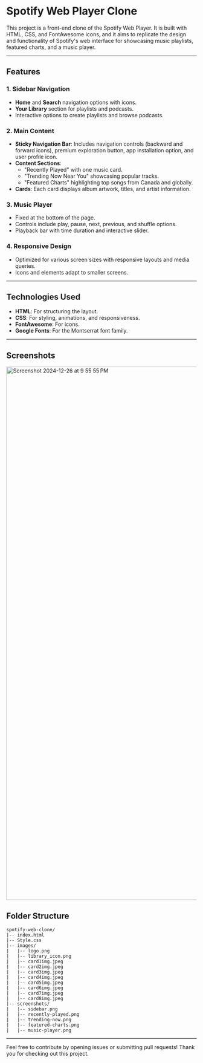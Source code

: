 # Spotify Web Player Clone

This project is a front-end clone of the Spotify Web Player. It is built with HTML, CSS, and FontAwesome icons, and it aims to replicate the design and functionality of Spotify's web interface for showcasing music playlists, featured charts, and a music player.

---

## Features

### 1. Sidebar Navigation
- **Home** and **Search** navigation options with icons.
- **Your Library** section for playlists and podcasts.
- Interactive options to create playlists and browse podcasts.

### 2. Main Content
- **Sticky Navigation Bar**: Includes navigation controls (backward and forward icons), premium exploration button, app installation option, and user profile icon.
- **Content Sections**:
  - "Recently Played" with one music card.
  - "Trending Now Near You" showcasing popular tracks.
  - "Featured Charts" highlighting top songs from Canada and globally.
- **Cards**: Each card displays album artwork, titles, and artist information.

### 3. Music Player
- Fixed at the bottom of the page.
- Controls include play, pause, next, previous, and shuffle options.
- Playback bar with time duration and interactive slider.

### 4. Responsive Design
- Optimized for various screen sizes with responsive layouts and media queries.
- Icons and elements adapt to smaller screens.

---

## Technologies Used

- **HTML**: For structuring the layout.
- **CSS**: For styling, animations, and responsiveness.
- **FontAwesome**: For icons.
- **Google Fonts**: For the Montserrat font family.

---

## Screenshots
<img width="1411" alt="Screenshot 2024-12-26 at 9 55 55 PM" src="https://github.com/user-attachments/assets/f0f9c73b-bd46-47a1-ba76-5a68f20a7053" />


## Folder Structure
```
spotify-web-clone/
|-- index.html
|-- Style.css
|-- images/
|   |-- logo.png
|   |-- library_icon.png
|   |-- card1img.jpeg
|   |-- card2img.jpeg
|   |-- card3img.jpeg
|   |-- card4img.jpeg
|   |-- card5img.jpeg
|   |-- card6img.jpeg
|   |-- card7img.jpeg
|   |-- card8img.jpeg
|-- screenshots/
|   |-- sidebar.png
|   |-- recently-played.png
|   |-- trending-now.png
|   |-- featured-charts.png
|   |-- music-player.png
```



---

Feel free to contribute by opening issues or submitting pull requests! Thank you for checking out this project.

